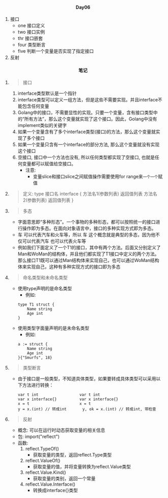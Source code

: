 #### <center>Day06</center>

1. 接口
    * one 接口定义
    * two 接口实例
    * thr 接口嵌套
	* four 类型断言
	* five 判断一个变量是否实现了指定接口
2. 反射


#### <center>笔记</center>
1. > 接口
	1. interface类型默认是一个指针
	2. interface类型可以定义一组方法，但是这些不需要实现。并且interface不能包含任何变量
	3. Golang中的接口，不需要显性的实现。只要一个变量，含有接口类型中的“所有方法”，那么这个变量就实现了这个接口。因此，Golang中没有implement类似的关键字
	4. 如果一个变量含有了多个interface类型(接口)的方法，那么这个变量就实现了多个接口
	5. 如果一个变量只含有一个interface的部分方法, 那么这个变量就没有实现这个接口
	6. 空接口, 接口中一个方法也没有, 所以任何类型都实现了空接口, 也就是任何变量都可以赋值给空接口。
		* 注意:
			* 变量slice和接口slice之间赋值操作需要使用for range来```一个一个```赋值
2. > 定义:
	type 接口名 interface {
		方法名1(参数列表) 返回值列表
		方法名2(参数列表) 返回值列表
	}
3. > 多态
	* 字面意思即“多种形态”。一个事物的多种形态，都可以按照统一的接口进行操作即为多态。在面向对象语言中，接口的多种实现方式即为多态。
	* 车 可以代表汽车和火车等，所以 车 这个概念就是典型的多态，因为他不仅可以代表汽车 也可以代表火车等
	* 例如我们下面定义了一个T1的接口，其中有两个方法。后面又分别定义了Man和WoMan的结构体，并且他们都实现了T1接口中定义的两个方法。那么接口T1既可以通过Man结构体来实现自己，也可以通过WoMan结构体来实现自己，这种有多种实现方式的接口即为多态
4. > 命名类型和未命名类型
	* 使用type声明的是命名类型
		* 例如:
		```
		type T1 struct {
			Name string
			Age int
		}
		```
	* 使用类型字面量声明的是未命名类型
		* 例如:
		```
		a := struct {
			Name string
			Age int
		}{"Smurfs", 18}
		```
5. > 类型断言
	* 由于接口是一般类型，不知道具体类型，如果要转成具体类型可以采用以下方法进行转换：
		```
		var t int 				   var t int
		var x interface{} 		   var x interface{}
		x = t 					   x = t
		y = x.(int)	// 转成int	   y, ok = x.(int) // 转成int, 带检查
		```
6. > 反射
	* 概念: 可以在运行时动态获取变量的相关信息
	* 包: import("reflect")
	* 函数:
		1. reflect.TypeOf()
			* 获取变量的类型，返回reflect.Type类型
		2. reflect.ValueOf()
			* 获取变量的值，并将变量转换为reflect.Value类型
		3. reflect.Value.Kind()
			* 获取变量的类别，返回一个常量
		4. reflect.Value.Interface()
			* 转换成interface{}类型
